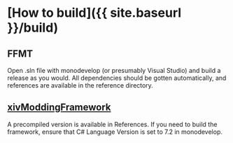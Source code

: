 # [How to build]({{ site.baseurl }}/build)

## FFMT
Open .sln file with monodevelop (or presumably Visual Studio) and build a release as you would.
All dependencies should be gotten automatically, and references are available in the reference directory.

## [xivModdingFramework](https://github.com/liinko/xivModdingFramework)
A precompiled version is available in References.
If you need to build the framework, ensure that C# Language Version is set to 7.2 in monodevelop.
